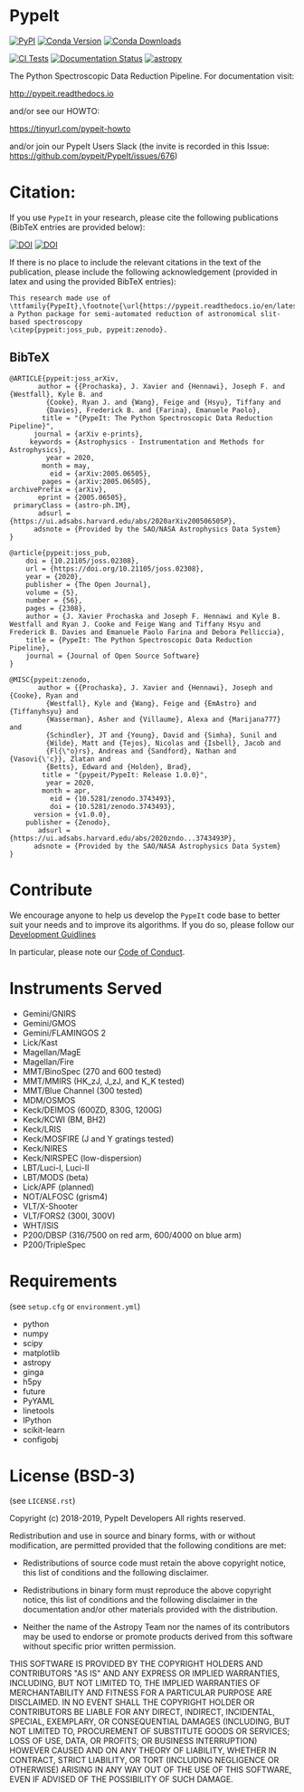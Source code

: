 # PypeIt
[![PyPI](https://img.shields.io/pypi/v/pypeit?label=PyPI&logo=pypi&logoColor=white)](https://pypi.org/project/pypeit/)
[![Conda Version](https://img.shields.io/conda/vn/conda-forge/pypeit?label=conda%20version)](https://anaconda.org/conda-forge/pypeit)
[![Conda Downloads](https://img.shields.io/conda/dn/conda-forge/pypeit?label=conda%20downloads)](https://anaconda.org/conda-forge/pypeit)

[![CI Tests](https://github.com/pypeit/PypeIt/workflows/CI%20Tests/badge.svg)](https://github.com/pypeit/PypeIt/actions?query=workflow%3A"CI+Tests")
[![Documentation Status](https://readthedocs.org/projects/pypeit/badge/?version=latest)](https://pypeit.readthedocs.io/en/latest/?badge=latest)
[![astropy](http://img.shields.io/badge/powered%20by-AstroPy-orange.svg?style=flat)](http://www.astropy.org/)

The Python Spectroscopic Data Reduction Pipeline.  For
documentation visit:

http://pypeit.readthedocs.io

and/or see our HOWTO:

https://tinyurl.com/pypeit-howto

and/or join our PypeIt Users Slack
(the invite is recorded in this Issue:
https://github.com/pypeit/PypeIt/issues/676)

# Citation:

If you use ``PypeIt`` in your research, please cite the following
publications (BibTeX entries are provided below):

[![DOI](https://joss.theoj.org/papers/10.21105/joss.02308/status.svg)](https://doi.org/10.21105/joss.02308)
[![DOI](https://zenodo.org/badge/DOI/10.5281/zenodo.3743493.svg)](https://doi.org/10.5281/zenodo.3743493)

If there is no place to include the relevant citations in the text of
the publication, please include the following acknowledgement
(provided in latex and using the provided BibTeX entries):

    This research made use of \ttfamily{PypeIt},\footnote{\url{https://pypeit.readthedocs.io/en/latest/}}
    a Python package for semi-automated reduction of astronomical slit-based spectroscopy
    \citep{pypeit:joss_pub, pypeit:zenodo}.

## BibTeX

    @ARTICLE{pypeit:joss_arXiv,
           author = {{Prochaska}, J. Xavier and {Hennawi}, Joseph F. and {Westfall}, Kyle B. and
             {Cooke}, Ryan J. and {Wang}, Feige and {Hsyu}, Tiffany and
             {Davies}, Frederick B. and {Farina}, Emanuele Paolo},
            title = "{PypeIt: The Python Spectroscopic Data Reduction Pipeline}",
          journal = {arXiv e-prints},
         keywords = {Astrophysics - Instrumentation and Methods for Astrophysics},
             year = 2020,
            month = may,
              eid = {arXiv:2005.06505},
            pages = {arXiv:2005.06505},
    archivePrefix = {arXiv},
           eprint = {2005.06505},
     primaryClass = {astro-ph.IM},
           adsurl = {https://ui.adsabs.harvard.edu/abs/2020arXiv200506505P},
          adsnote = {Provided by the SAO/NASA Astrophysics Data System}
    }

    @article{pypeit:joss_pub,
        doi = {10.21105/joss.02308},
        url = {https://doi.org/10.21105/joss.02308},
        year = {2020},
        publisher = {The Open Journal},
        volume = {5},
        number = {56},
        pages = {2308},
        author = {J. Xavier Prochaska and Joseph F. Hennawi and Kyle B. Westfall and Ryan J. Cooke and Feige Wang and Tiffany Hsyu and Frederick B. Davies and Emanuele Paolo Farina and Debora Pelliccia},
        title = {PypeIt: The Python Spectroscopic Data Reduction Pipeline},
        journal = {Journal of Open Source Software}
    }

    @MISC{pypeit:zenodo,
           author = {{Prochaska}, J. Xavier and {Hennawi}, Joseph and {Cooke}, Ryan and
             {Westfall}, Kyle and {Wang}, Feige and {EmAstro} and {Tiffanyhsyu} and
             {Wasserman}, Asher and {Villaume}, Alexa and {Marijana777} and
             {Schindler}, JT and {Young}, David and {Simha}, Sunil and
             {Wilde}, Matt and {Tejos}, Nicolas and {Isbell}, Jacob and
             {Fl{\"o}rs}, Andreas and {Sandford}, Nathan and {Vasovi{\'c}}, Zlatan and
             {Betts}, Edward and {Holden}, Brad},
            title = "{pypeit/PypeIt: Release 1.0.0}",
             year = 2020,
            month = apr,
              eid = {10.5281/zenodo.3743493},
              doi = {10.5281/zenodo.3743493},
          version = {v1.0.0},
        publisher = {Zenodo},
           adsurl = {https://ui.adsabs.harvard.edu/abs/2020zndo...3743493P},
          adsnote = {Provided by the SAO/NASA Astrophysics Data System}
    }

# Contribute

We encourage anyone to help us develop the `PypeIt` code base to better
suit your needs and to improve its algorithms. If you do so, please
follow our [Development
Guidlines](https://pypeit.readthedocs.io/en/latest/development.html)

In particular, please note our [Code of
Conduct](https://pypeit.readthedocs.io/en/latest/codeconduct.html).


# Instruments Served
* Gemini/GNIRS
* Gemini/GMOS
* Gemini/FLAMINGOS 2
* Lick/Kast
* Magellan/MagE
* Magellan/Fire
* MMT/BinoSpec (270 and 600 tested)
* MMT/MMIRS (HK_zJ, J_zJ, and K_K tested)
* MMT/Blue Channel (300 tested)
* MDM/OSMOS
* Keck/DEIMOS (600ZD, 830G, 1200G)
* Keck/KCWI (BM, BH2)
* Keck/LRIS
* Keck/MOSFIRE  (J and Y gratings tested)
* Keck/NIRES
* Keck/NIRSPEC (low-dispersion)
* LBT/Luci-I, Luci-II
* LBT/MODS (beta)
* Lick/APF (planned)
* NOT/ALFOSC (grism4)
* VLT/X-Shooter
* VLT/FORS2  (300I, 300V)
* WHT/ISIS
* P200/DBSP (316/7500 on red arm, 600/4000 on blue arm)
* P200/TripleSpec

# Requirements

(see `setup.cfg` or `environment.yml`)

* python
* numpy
* scipy
* matplotlib
* astropy
* ginga
* h5py
* future
* PyYAML
* linetools
* IPython
* scikit-learn
* configobj


# License (BSD-3)

(see `LICENSE.rst`)

Copyright (c) 2018-2019, PypeIt Developers All rights reserved.

Redistribution and use in source and binary forms, with or without
modification, are permitted provided that the following conditions are
met:

 - Redistributions of source code must retain the above copyright
   notice, this list of conditions and the following disclaimer.

 - Redistributions in binary form must reproduce the above copyright
   notice, this list of conditions and the following disclaimer in the
   documentation and/or other materials provided with the distribution.

 - Neither the name of the Astropy Team nor the names of its
   contributors may be used to endorse or promote products derived from
   this software without specific prior written permission.

THIS SOFTWARE IS PROVIDED BY THE COPYRIGHT HOLDERS AND CONTRIBUTORS "AS
IS" AND ANY EXPRESS OR IMPLIED WARRANTIES, INCLUDING, BUT NOT LIMITED
TO, THE IMPLIED WARRANTIES OF MERCHANTABILITY AND FITNESS FOR A
PARTICULAR PURPOSE ARE DISCLAIMED. IN NO EVENT SHALL THE COPYRIGHT
HOLDER OR CONTRIBUTORS BE LIABLE FOR ANY DIRECT, INDIRECT, INCIDENTAL,
SPECIAL, EXEMPLARY, OR CONSEQUENTIAL DAMAGES (INCLUDING, BUT NOT LIMITED
TO, PROCUREMENT OF SUBSTITUTE GOODS OR SERVICES; LOSS OF USE, DATA, OR
PROFITS; OR BUSINESS INTERRUPTION) HOWEVER CAUSED AND ON ANY THEORY OF
LIABILITY, WHETHER IN CONTRACT, STRICT LIABILITY, OR TORT (INCLUDING
NEGLIGENCE OR OTHERWISE) ARISING IN ANY WAY OUT OF THE USE OF THIS
SOFTWARE, EVEN IF ADVISED OF THE POSSIBILITY OF SUCH DAMAGE.


